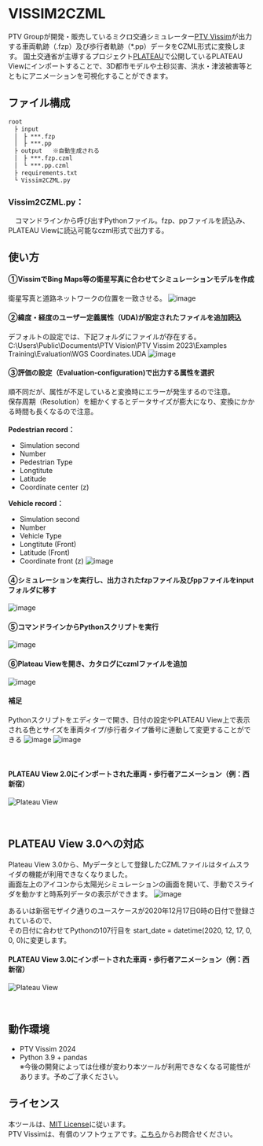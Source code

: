 # VISSIM2CZML

PTV Groupが開発・販売しているミクロ交通シミュレーター[PTV Vissim](https://www.ptvgroup.com/ja/products/ptv-vissim)が出力する車両軌跡（.fzp）及び歩行者軌跡（*.pp）データをCZML形式に変換します。
国土交通省が主導するプロジェクト[PLATEAU](https://www.mlit.go.jp/plateau/)で公開しているPLATEAU Viewにインポートすることで、3D都市モデルや土砂災害、洪水・津波被害等とともにアニメーションを可視化することができます。

## ファイル構成
```txt
root  
　├ input
　│　├ ***.fzp
　│　├ ***.pp
　├ output  	※自動生成される
　│　├ ***.fzp.czml
　│　└ ***.pp.czml
　├ requirements.txt
　└ Vissim2CZML.py
```
### Vissim2CZML.py：  
　コマンドラインから呼び出すPythonファイル。fzp、ppファイルを読込み、PLATEAU Viewに読込可能なczml形式で出力する。 

## 使い方

#### ①VissimでBing Maps等の衛星写真に合わせてシミュレーションモデルを作成
衛星写真と道路ネットワークの位置を一致させる。
![image](https://github.com/MototsuguMiura/VISSIM2CZML/assets/85535019/828e2c88-94db-4ca2-8032-c9371d403a2d)

#### ②緯度・経度のユーザー定義属性（UDA)が設定されたファイルを追加読込
デフォルトの設定では、下記フォルダにファイルが存在する。<br />
C:\Users\Public\Documents\PTV Vision\PTV Vissim 2023\Examples Training\Evaluation\WGS Coordinates.UDA
![image](https://github.com/MototsuguMiura/VISSIM2CZML/assets/85535019/9286bf0e-d5aa-4247-9f98-179d0236e80f)

#### ③評価の設定（Evaluation-configuration)で出力する属性を選択
順不同だが、属性が不足していると変換時にエラーが発生するので注意。<br />
保存周期（Resolution）を細かくするとデータサイズが膨大になり、変換にかかる時間も長くなるので注意。<br /><br />
**Pedestrian record：**
- Simulation second
- Number
- Pedestrian Type
- Longtitute
- Latitude
- Coordinate center (z)

**Vehicle record：**
- Simulation second
- Number
- Vehicle Type
- Longtitute (Front)
- Latitude (Front)
- Coordinate front (z)
![image](https://github.com/MototsuguMiura/VISSIM2CZML/assets/85535019/572acbab-6ff2-4d5e-be0a-3ab05571c0dc)

#### ④シミュレーションを実行し、出力されたfzpファイル及びppファイルをinputフォルダに移す
![image](https://github.com/MototsuguMiura/VISSIM2CZML/assets/85535019/538dcb3b-a4a8-4e73-b758-562315f2fb36)

#### ⑤コマンドラインからPythonスクリプトを実行
![image](https://github.com/MototsuguMiura/VISSIM2CZML/assets/85535019/ff4175a6-c0f2-4be6-8ddd-e6c19110cd58)

#### ⑥Plateau Viewを開き、カタログにczmlファイルを追加
![image](https://github.com/MototsuguMiura/VISSIM2CZML/assets/85535019/1f4432f2-9170-4ef2-b1f5-7e64797485dc)

#### 補足
Pythonスクリプトをエディターで開き、日付の設定やPLATEAU View上で表示される色とサイズを車両タイプ/歩行者タイプ番号に連動して変更することができる
![image](https://github.com/MototsuguMiura/VISSIM2CZML/assets/85535019/acfee348-656e-4f0b-993b-310412c60171)
![image](https://github.com/MototsuguMiura/VISSIM2CZML/assets/85535019/fda62f9f-eeea-49a8-9184-8bca38d88cc7)

<br />

#### PLATEAU View 2.0にインポートされた車両・歩行者アニメーション（例：西新宿）
![Plateau View](https://github.com/MototsuguMiura/VISSIM2CZML/assets/85535019/e6f559c1-64ef-47cd-89d1-5a1362fd3ad4)

<br />

## PLATEAU View 3.0への対応
Plateau View 3.0から、Myデータとして登録したCZMLファイルはタイムスライダの機能が利用できなくなりました。<br />
画面左上のアイコンから太陽光シミュレーションの画面を開いて、手動でスライダを動かすと時系列データの表示ができます。
![image](https://github.com/MototsuguMiura/VISSIM2CZML/assets/85535019/e97371c1-a151-4026-855c-ef72430e7e33)

あるいは新宿モザイク通りのユースケースが2020年12月17日0時の日付で登録されているので、<br />
その日付に合わせてPythonの107行目を start_date = datetime(2020, 12, 17, 0, 0, 0)に変更します。
#### PLATEAU View 3.0にインポートされた車両・歩行者アニメーション（例：西新宿）
![Plateau View](https://github.com/MototsuguMiura/VISSIM2CZML/assets/85535019/728cbef3-eec1-4600-953f-6907315e5482)

<br />

## 動作環境  
- PTV Vissim 2024  
- Python 3.9 + pandas<br />
※今後の開発によっては仕様が変わり本ツールが利用できなくなる可能性があります。予めご了承ください。  


## ライセンス  
本ツールは、[MIT License](https://opensource.org/license/mit/)に従います。<br />
PTV Vissimは、有償のソフトウェアです。[こちら](https://www.ptvgroup.com/ja/contact)からお問合せください。
